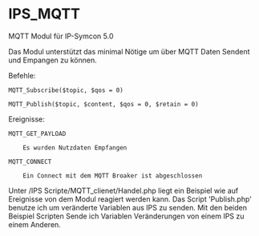 # IPS_MQTT
MQTT Modul für IP-Symcon 5.0

Das Modul unterstützt das minimal Nötige um über MQTT Daten Sendent und Empangen zu können.


Befehle:
    
    MQTT_Subscribe($topic, $qos = 0)

    MQTT_Publish($topic, $content, $qos = 0, $retain = 0)

Ereignisse:

    MQTT_GET_PAYLOAD

        Es wurden Nutzdaten Empfangen

    MQTT_CONNECT

        Ein Connect mit dem MQTT Broaker ist abgeschlossen
        
Unter /IPS Scripte/MQTT_clienet/Handel.php liegt ein Beispiel wie auf Ereignisse von dem Modul reagiert werden kann.
Das Script 'Publish.php' benutze ich um veränderte Variablen aus IPS zu senden.
Mit den beiden Beispiel Scripten Sende ich Variablen Veränderungen von einem IPS zu einem Anderen. 